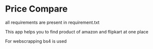# Price Compare

all requirements are present in requirement.txt

This app helps you to find product of amazon and flipkart at one place

For webscrapping bs4 is used
